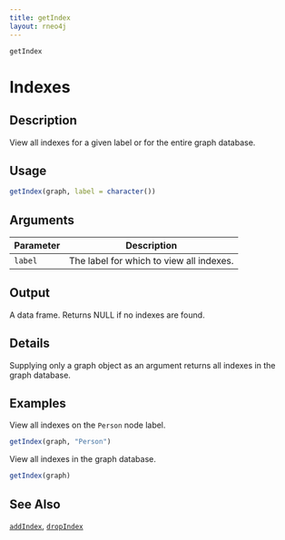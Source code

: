 ```yaml
---
title: getIndex
layout: rneo4j
---
```


`getIndex`

# Indexes

## Description

View all indexes for a given label or for the entire graph database.

## Usage

```r
getIndex(graph, label = character())
```

## Arguments

| Parameter | Description     |
| --------- | --------------- |
| `label`   | The label for which to view all indexes. |

## Output

A data frame. Returns NULL if no indexes are found.

## Details

Supplying only a graph object as an argument returns all indexes in the graph database.

## Examples

View all indexes on the `Person` node label.

```r
getIndex(graph, "Person")
```

View all indexes in the graph database.

```r
getIndex(graph)
```

## See Also

[`addIndex`](add-index.html), [`dropIndex`](drop-index.html)